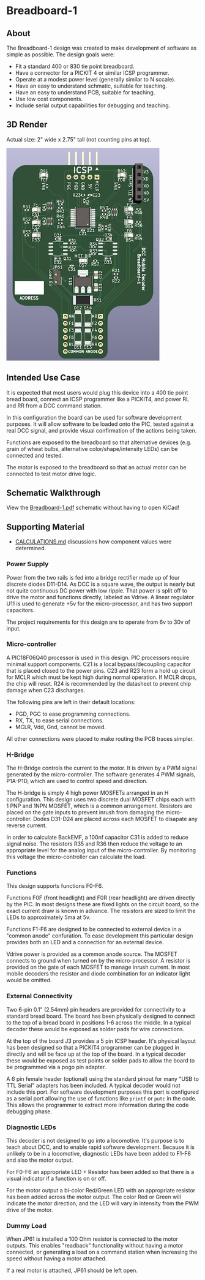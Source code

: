 # Breadboard-1

## About

The Breadboard-1 design was created to make development of software as
simple as possible.  The design goals were:

* Fit a standard 400 or 830 tie point breadboard.
* Have a connector for a PICKIT 4 or similar ICSP programmer.
* Operate at a modest power level (generally similar to N sccale).
* Have an easy to understand schmatic, suitable for teaching.
* Have an easy to understand PCB, suitable for teaching.
* Use low cost components.
* Include serial output capabilities for debugging and teaching.

## 3D Render

Actual size: 2" wide x 2.75" tall (not counting pins at top).

![Breadboard-1 3D Render](Breadboard-1.jpg)

## Intended Use Case

It is expected that most users would plug this device into a 400 tie point bread board,
connect an ICSP programmer like a PICKIT4, and power RL and RR from a DCC command station.

In this configuration the board can be used for software development purposes.  It will
allow software to be loaded onto the PIC, tested against a real DCC signal, and provide
visual confirmation of the actions being taken.

Functions are exposed to the breadboard so that alternative devices (e.g. grain of wheat
bulbs, alternative color/shape/intensity LEDs) can be connected and tested.

The motor is exposed to the breadboard so that an actual motor can be connected to test
motor drive logic.

## Schematic Walkthrough

View the [Breadboard-1.pdf](Breadboard-1.pdf) schematic without having to open KiCad!

## Supporting Material

* [CALCULATIONS.md](CALCULATIONS.md) discussions how component values were determined.
### Power Supply

Power from the two rails is fed into a bridge rectifier made up of
four discrete diodes D11-D14.  As DCC is a square wave, the output
is nearly but not quite continuous DC power with low ripple.  That
power is split off to drive the motor and functions directly, labeled
as Vdrive.  A linear regulator U11 is used to generate +5v for the
micro-processor, and has two support capacitors.

The project requirements for this design are to operate from 6v to 30v
of input.

### Micro-controller

A PIC18F06Q40 processor is used in this design.  PIC processors
require minimal support components.  C21 is a local bypass/decoupling
capacitor that is placed closed to the power pins.  C23 and R23
form a hold up circuit for MCLR which must be kept high during
normal operation.  If MCLR drops, the chip will reset.  R24 is
recommended by the datasheet to prevent chip damage when C23
discharges.

The following pins are left in their default locations:

- PGD, PGC to ease programming connections.
- RX, TX, to ease serial connections.
- MCLR, Vdd, Gnd, cannot be moved.

All other connections were placed to make routing the PCB traces
simpler.


### H-Bridge

The H-Bridge controls the current to the motor.  It is driven by a PWM signal generated
by the micro-controller.  The software generates 4 PWM signals, P1A-P1D, which are used
to control speed and direction.

The H-bridge is simply 4 high power MOSFETs arranged in an H
configuration.  This design uses two discrete dual MOSFET chips
each with 1 PNP and 1NPN MOSFET, which is a common arrangement.
Resistors are placed on the gate inputs to prevent inrush from
damaging the micro-controller. Dodes D31-D24 are placed across each
MOSFET to disapate any reverse current.

In order to calculate BackEMF, a 100nf capacitor C31 is added to
reduce signal noise.  The resistors R35 and R36 then reduce the
voltage to an appropriate level for the analog input of the
micro-controller.  By monitoring this voltage the micro-controller
can calculate the load.

### Functions

This design supports functions F0-F6.

Functions F0F (front headlight) and F0R (rear headlight) are driven directly by the PIC.
In most designs these are fixed lights on the circuit board, so the exact current draw is
known in advance.  The resistors are sized to limit the LEDs to approximately 5ma at 5v.

Functions F1-F6 are designed to be connected to external device in a "common anode"
confuration.  To ease development this particular design provides both an LED and a 
connection for an external device.

Vdrive power is provided as a common anode source.  The MOSFET connects to ground when turned
on by the micro-processor.  A resistor is provided on the gate of each MOSFET to manage
inrush current.  In most mobile decoders the resistor and diode combination for an indicator
light would be omitted.

### External Connectivity

Two 6-pin 0.1" (2.54mm) pin headers are provided for connectivity to a standard bread board.
The board has been physically designed to connect to the top of a bread board in positions
1-6 across the middle.  In a typical decoder these would be exposed as solder pads for wire
connections.

At the top of the board J3 provides a 5 pin ICSP header.  It's physical layout has been
designed so that a PICKIT4 programmer can be plugged in directly and will be face up at
the top of the board.  In a typical decoder these would be exposed as test points or solder
pads to allow the board to be programmed via a pogo pin adapter.

A 6 pin female header (optional) using the standard pinout for many
"USB to TTL Serial" adapters has been included.  A typical decoder
would not include this port. For software development purposes this
port is configured as a serial port allowing the use of functions
like `printf` or `putc` in the code.  This allows the programmer
to extract more information during the code debugging phase.

### Diagnostic LEDs

This decoder is not designed to go into a locomotive.  It's purpose is to teach about
DCC, and to enable rapid software development.  Because it is unlikely to be in a locomotive,
diagnostic LEDs have been added to F1-F6 and also the motor output.

For F0-F6 an appropriate LED + Resistor has been added so that there is a visual indicator if
a function is on or off.

For the motor output a bi-color Red/Green LED with an appropriate resistor has been added
across the motor output.  The color Red or Green will indicate the motor direction, and the
LED will vary in intensity from the PWM drive of the motor.

### Dummy Load

When JP61 is installed a 100 Ohm resistor is connected to the motor outputs.  This
enables "readback" functionality without having a motor connected, or generating a
load on a command station when increasing the speed without having a motor attached.

If a real motor is attached, JP61 should be left open.

